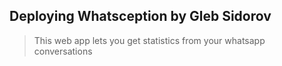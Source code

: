 ## Deploying Whatsception by Gleb Sidorov
> This web app lets you get statistics from your whatsapp conversations
